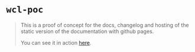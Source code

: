 # `wcl-poc`
> This is a proof of concept for the docs, changelog and hosting of the static version of the documentation with github pages.
> 
> You can see it in action [here](https://my-poc-sandbox.github.io/wcl-poc/).
